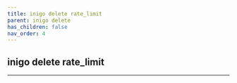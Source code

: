 ```yaml
---
title: inigo delete rate_limit
parent: inigo delete
has_children: false
nav_order: 4
---
```


## inigo delete rate_limit
---